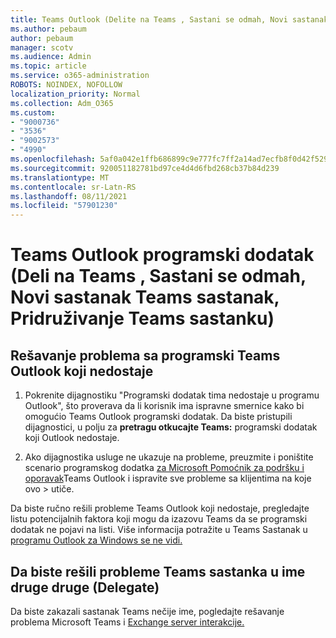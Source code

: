 ```yaml
---
title: Teams Outlook (Delite na Teams , Sastani se odmah, Novi sastanak Teams sastanak, Pridružite se Teams sastanku)
ms.author: pebaum
author: pebaum
manager: scotv
ms.audience: Admin
ms.topic: article
ms.service: o365-administration
ROBOTS: NOINDEX, NOFOLLOW
localization_priority: Normal
ms.collection: Adm_O365
ms.custom:
- "9000736"
- "3536"
- "9002573"
- "4990"
ms.openlocfilehash: 5af0a042e1ffb686899c9e777fc7ff2a14ad7ecfb8f0d42f529a7ddc449978e6
ms.sourcegitcommit: 920051182781bd97ce4d4d6fbd268cb37b84d239
ms.translationtype: MT
ms.contentlocale: sr-Latn-RS
ms.lasthandoff: 08/11/2021
ms.locfileid: "57901230"
---
```

# <a name="teams-outlook-add-in-share-to-teams--meet-now-new-teams-meeting-join-teams-meeting"></a>Teams Outlook programski dodatak (Deli na Teams , Sastani se odmah, Novi sastanak Teams sastanak, Pridruživanje Teams sastanku)

## <a name="to-troubleshoot-a-missing-teams-outlook-add-in"></a>Rešavanje problema sa programski Teams Outlook koji nedostaje

1. Pokrenite dijagnostiku "Programski dodatak tima nedostaje u programu Outlook", što proverava da li korisnik ima ispravne smernice kako bi omogućio Teams Outlook programski dodatak. Da biste pristupili dijagnostici, u polju za **pretragu otkucajte Teams:** programski dodatak koji Outlook nedostaje.

1. Ako dijagnostika usluge ne ukazuje na probleme, preuzmite i poništite scenario programskog dodatka [za Microsoft Pomoćnik za podršku i oporavak](https://aka.ms/SaRA-TeamsAddInScenario)Teams Outlook i ispravite sve probleme sa klijentima na koje ovo  >  utiče.

Da biste ručno rešili probleme Teams Outlook koji nedostaje, pregledajte listu potencijalnih faktora koji mogu da izazovu Teams da se programski dodatak ne pojavi na listi. Više informacija potražite u Teams Sastanak u [programu Outlook za Windows se ne vidi.](https://docs.microsoft.com/microsoftteams/teams-add-in-for-outlook#teams-meeting-add-in-in-outlook-for-windows-does-not-show)

## <a name="to-troubleshoot-scheduling-a-teams-meeting-on-behalf-of-someone-else-delegate"></a>Da biste rešili probleme Teams sastanka u ime druge druge (Delegate)

Da biste zakazali sastanak Teams nečije ime, pogledajte rešavanje problema Microsoft Teams i [Exchange server interakcije.](https://docs.microsoft.com/microsoftteams/troubleshoot/known-issues/teams-exchange-interaction-issue)
